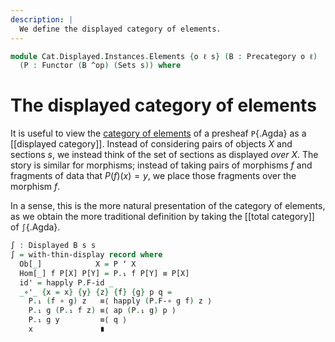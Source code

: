 ```yaml
---
description: |
  We define the displayed category of elements.
---
```

<!--
```agda
open import Cat.Displayed.Base
open import Cat.Prelude
```
-->

```agda
module Cat.Displayed.Instances.Elements {o ℓ s} (B : Precategory o ℓ)
  (P : Functor (B ^op) (Sets s)) where
```

<!--
```agda
open Precategory B
open Functor

private
  module P = Functor P
```
-->

# The displayed category of elements

It is useful to view the [category of elements] of a presheaf
`P`{.Agda} as a [[displayed category]]. Instead of considering pairs of
objects $X$ and sections $s$, we instead think of the set of sections as
displayed _over_ $X$. The story is similar for morphisms; instead of
taking pairs of morphisms $f$ and fragments of data that $P(f)(x) = y$,
we place those fragments over the morphism $f$.

[category of elements]: Cat.Instances.Elements.html

In a sense, this is the more natural presentation of the category of
elements, as we obtain the more traditional definition by taking the
[[total category]] of `∫`{.Agda}.

```agda
∫ : Displayed B s s
∫ = with-thin-display record where
  Ob[_]            X = P ʻ X
  Hom[_] f P[X] P[Y] = P.₁ f P[Y] ≡ P[X]
  id' = happly P.F-id _
  _∘'_ {x = x} {y} {z} {f} {g} p q =
    P.₁ (f ∘ g) z   ≡⟨ happly (P.F-∘ g f) z ⟩
    P.₁ g (P.₁ f z) ≡⟨ ap (P.₁ g) p ⟩
    P.₁ g y         ≡⟨ q ⟩
    x               ∎
```
